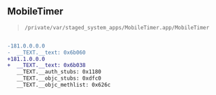 ## MobileTimer

> `/private/var/staged_system_apps/MobileTimer.app/MobileTimer`

```diff

-181.0.0.0.0
-  __TEXT.__text: 0x6b060
+181.1.0.0.0
+  __TEXT.__text: 0x6b038
   __TEXT.__auth_stubs: 0x1180
   __TEXT.__objc_stubs: 0xdfc0
   __TEXT.__objc_methlist: 0x626c

```
